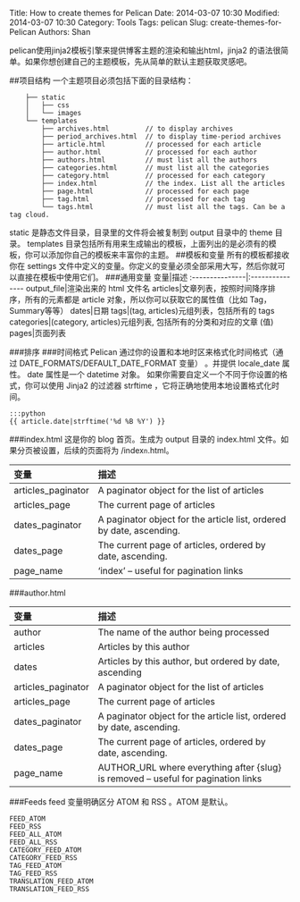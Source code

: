 Title: How to create themes for Pelican
Date: 2014-03-07 10:30
Modified: 2014-03-07 10:30
Category: Tools
Tags: pelican
Slug: create-themes-for-Pelican
Authors: Shan


pelican使用jinja2模板引擎来提供博客主题的渲染和输出html，jinja2 的语法很简单。如果你想创建自己的主题模板，先从简单的默认主题获取灵感吧。

##项目结构
一个主题项目必须包括下面的目录结构：

        ├── static
        │   ├── css
        │   └── images
        └── templates
            ├── archives.html         // to display archives
            ├── period_archives.html  // to display time-period archives
            ├── article.html          // processed for each article
            ├── author.html           // processed for each author
            ├── authors.html          // must list all the authors
            ├── categories.html       // must list all the categories
            ├── category.html         // processed for each category
            ├── index.html            // the index. List all the articles
            ├── page.html             // processed for each page
            ├── tag.html              // processed for each tag
            └── tags.html             // must list all the tags. Can be a tag cloud.

static 是静态文件目录，目录里的文件将会被复制到 output 目录中的 theme 目录。
templates 目录包括所有用来生成输出的模板，上面列出的是必须有的模板，你可以添加你自己的模板来丰富你的主题。
##模板和变量
所有的模板都接收你在 settings 文件中定义的变量。你定义的变量必须全部采用大写，然后你就可以直接在模板中使用它们。
###通用变量
 变量|描述
 :---------------|:---------------
 output_file|渲染出来的 html 文件名
 articles|文章列表，按照时间降序排序，所有的元素都是 article 对象，所以你可以获取它的属性值（比如 Tag，Summary等等）
 dates|日期
 tags|(tag, articles)元组列表，包括所有的 tags
 categories|(category, articles)元组列表, 包括所有的分类和对应的文章 (值)
 pages|页面列表
 
###排序
###时间格式
Pelican 通过你的设置和本地时区来格式化时间格式（通过 DATE_FORMATS/DEFAULT_DATE_FORMAT 变量） 。并提供 locale_date 属性。 date 属性是一个 datetime 对象。 如果你需要自定义一个不同于你设置的格式，你可以使用 Jinja2 的过滤器 strftime ，它将正确地使用本地设置格式化时间。

    :::python
    {{ article.date|strftime('%d %B %Y') }}

###index.html
这是你的 blog 首页。生成为 output 目录的 index.html 文件。如果分页被设置，后续的页面将为 /index`n`.html。

变量|描述
:--------|:--------
articles_paginator|  A paginator object for the list of articles
articles_page|   The current page of articles
dates_paginator|     A paginator object for the article list, ordered by date, ascending.
dates_page|  The current page of articles, ordered by date, ascending.
page_name|   ‘index’ – useful for pagination links

###author.html

 变量|描述
 :--------|:--------
 author|  The name of the author being processed
 articles|    Articles by this author
 dates|   Articles by this author, but ordered by date, ascending
 articles_paginator|  A paginator object for the list of articles
 articles_page|   The current page of articles
 dates_paginator|     A paginator object for the article list, ordered by date, ascending.
 dates_page|  The current page of articles, ordered by date, ascending.
 page_name|   AUTHOR_URL where everything after {slug} is removed – useful for pagination links

###Feeds
feed 变量明确区分 ATOM 和 RSS 。ATOM 是默认。

    FEED_ATOM
    FEED_RSS
    FEED_ALL_ATOM
    FEED_ALL_RSS
    CATEGORY_FEED_ATOM
    CATEGORY_FEED_RSS
    TAG_FEED_ATOM
    TAG_FEED_RSS
    TRANSLATION_FEED_ATOM
    TRANSLATION_FEED_RSS


